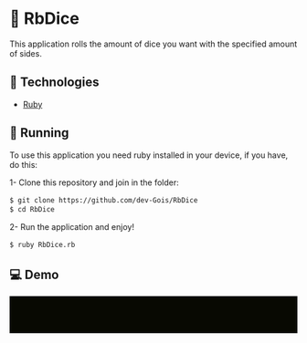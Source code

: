 # 🎲 RbDice

This application rolls the amount of dice you want with the specified amount of sides.

## 📍 Technologies

- [Ruby](https://www.ruby-lang.org/pt/)

## 🚀 Running

To use this application you need ruby installed in your device, if you have, do this:

1- Clone this repository and join in the folder:

```bash
$ git clone https://github.com/dev-Gois/RbDice
$ cd RbDice
```

2- Run the application and enjoy!

```bash
$ ruby RbDice.rb
```

## 💻 Demo

![](./RbDice.gif)